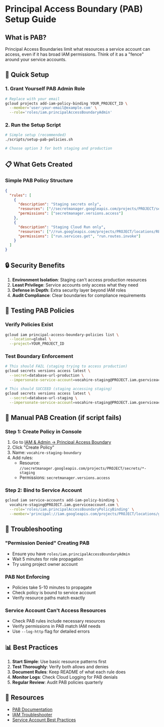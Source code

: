 # Principal Access Boundary (PAB) Setup Guide

## What is PAB?

Principal Access Boundaries limit what resources a service account can access, even if it has broad IAM permissions. Think of it as a "fence" around your service accounts.

## 🚀 Quick Setup

### 1. Grant Yourself PAB Admin Role
```bash
# Replace with your email
gcloud projects add-iam-policy-binding YOUR_PROJECT_ID \
  --member='user:your-email@example.com' \
  --role='roles/iam.principalAccessBoundaryAdmin'
```

### 2. Run the Setup Script
```bash
# Simple setup (recommended)
./scripts/setup-pab-policies.sh

# Choose option 3 for both staging and production
```

## 📋 What Gets Created

### Simple PAB Policy Structure
```json
{
  "rules": [
    {
      "description": "Staging secrets only",
      "resources": ["//secretmanager.googleapis.com/projects/PROJECT/secrets/*-staging"],
      "permissions": ["secretmanager.versions.access"]
    },
    {
      "description": "Staging Cloud Run only",
      "resources": ["//run.googleapis.com/projects/PROJECT/locations/REGION/services/*-staging"],
      "permissions": ["run.services.get", "run.routes.invoke"]
    }
  ]
}
```

## 🔒 Security Benefits

1. **Environment Isolation**: Staging can't access production resources
2. **Least Privilege**: Service accounts only access what they need
3. **Defense in Depth**: Extra security layer beyond IAM roles
4. **Audit Compliance**: Clear boundaries for compliance requirements

## 🧪 Testing PAB Policies

### Verify Policies Exist
```bash
gcloud iam principal-access-boundary-policies list \
  --location=global \
  --project=YOUR_PROJECT_ID
```

### Test Boundary Enforcement
```bash
# This should FAIL (staging trying to access production)
gcloud secrets versions access latest \
  --secret=database-url-production \
  --impersonate-service-account=vocahire-staging@PROJECT.iam.gserviceaccount.com

# This should SUCCEED (staging accessing staging)
gcloud secrets versions access latest \
  --secret=database-url-staging \
  --impersonate-service-account=vocahire-staging@PROJECT.iam.gserviceaccount.com
```

## 📝 Manual PAB Creation (if script fails)

### Step 1: Create Policy in Console
1. Go to [IAM & Admin → Principal Access Boundary](https://console.cloud.google.com/iam-admin/pab)
2. Click "Create Policy"
3. Name: `vocahire-staging-boundary`
4. Add rules:
   - Resource: `//secretmanager.googleapis.com/projects/PROJECT/secrets/*-staging`
   - Permissions: `secretmanager.versions.access`

### Step 2: Bind to Service Account
```bash
gcloud iam service-accounts add-iam-policy-binding \
  vocahire-staging@PROJECT.iam.gserviceaccount.com \
  --role='roles/iam.principalAccessBoundaryPolicyBinding' \
  --member='principal://iam.googleapis.com/projects/PROJECT/locations/global/principalAccessBoundaryPolicies/vocahire-staging-boundary'
```

## 🚨 Troubleshooting

### "Permission Denied" Creating PAB
- Ensure you have `roles/iam.principalAccessBoundaryAdmin`
- Wait 5 minutes for role propagation
- Try using project owner account

### PAB Not Enforcing
- Policies take 5-10 minutes to propagate
- Check policy is bound to service account
- Verify resource paths match exactly

### Service Account Can't Access Resources
- Check PAB rules include necessary resources
- Verify permissions in PAB match IAM needs
- Use `--log-http` flag for detailed errors

## 📊 Best Practices

1. **Start Simple**: Use basic resource patterns first
2. **Test Thoroughly**: Verify both allows and denies
3. **Document Rules**: Keep README of what each rule does
4. **Monitor Logs**: Check Cloud Logging for PAB denials
5. **Regular Review**: Audit PAB policies quarterly

## 🔗 Resources

- [PAB Documentation](https://cloud.google.com/iam/docs/principal-access-boundary-policies)
- [IAM Troubleshooter](https://cloud.google.com/iam/docs/troubleshooter)
- [Service Account Best Practices](https://cloud.google.com/iam/docs/best-practices-service-accounts)